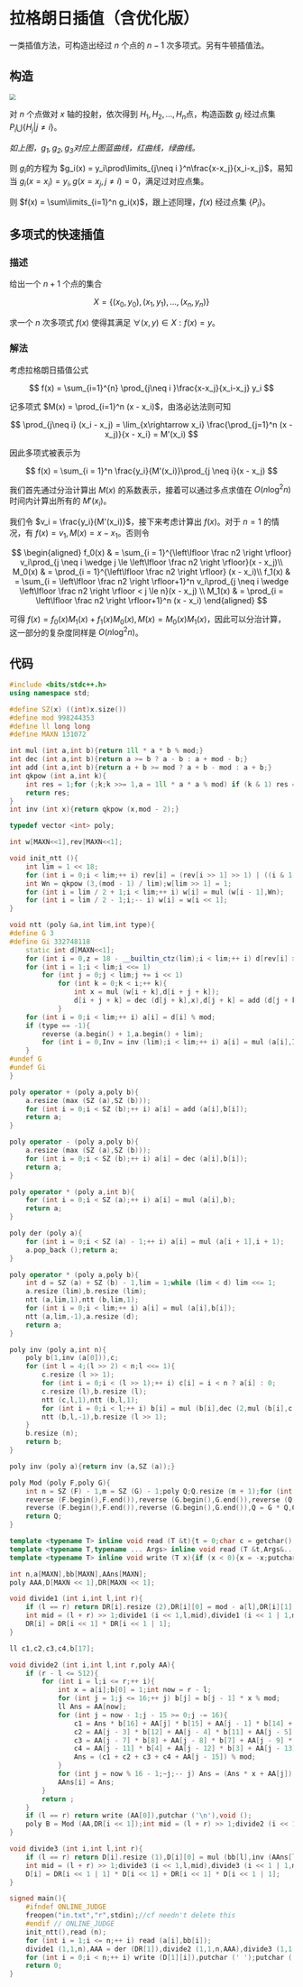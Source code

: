 # 拉格朗日插值（含优化版）

一类插值方法，可构造出经过 $n$ 个点的 $n-1$ ​次多项式。另有牛顿插值法。

## 构造

<img src="C:\Users\Kinesis\Desktop\markdown图片\拉格朗日插值1.png" style="zoom:70%;" />

对 $n$​​ 个点做对 $x$​​ 轴的投射，依次得到 $H_1,H_2,...,H_n$​ ​点，构造函数 $g_i$​ ​经过点集 ${P_i}\bigcup\{H_j|j\neq i\}$​​。

*如上图，$g_1,g_2,g_3$对应上图蓝曲线，红曲线，绿曲线。*

则 $g_i$​ ​的方程为 $g_i(x) = y_i\prod\limits_{j\neq i }^n\frac{x-x_j}{x_i-x_j}$​​，易知当 $g_i(x=x_i) = y_i,g(x=x_j,j\neq i) = 0$​​​，满足过对应点集。

则 $f(x) = \sum\limits_{i=1}^n g_i(x)$​​​，跟上述同理，$f(x)$​​​ 经过点集 $\{P_i\}$​​​​。

## 多项式的快速插值

### 描述

给出一个 $n+1$ 个点的集合

$$
X=\left\{\left(x_{0},y_{0}\right),\left(x_{1},y_{1}\right),...,\left(x_{n},y_{n}\right)\right\}
$$

求一个 $n$ 次多项式 $f\left(x\right)$ 使得其满足 $\forall\left(x,y\right)\in X:f\left(x\right)=y$。

### 解法

考虑拉格朗日插值公式

$$
f(x) = \sum_{i=1}^{n} \prod_{j\neq i }\frac{x-x_j}{x_i-x_j} y_i
$$

记多项式 $M(x) = \prod_{i=1}^n (x - x_i)$，由洛必达法则可知

$$
\prod_{j\neq i} (x_i - x_j) = \lim_{x\rightarrow x_i} \frac{\prod_{j=1}^n (x - x_j)}{x - x_i} = M'(x_i)
$$

因此多项式被表示为

$$
f(x) = \sum_{i = 1}^n \frac{y_i}{M'(x_i)}\prod_{j \neq i}(x - x_j)
$$

我们首先通过分治计算出 $M(x)$ 的系数表示，接着可以通过多点求值在 $O(n\log^2 n)$ 时间内计算出所有的 $M'(x_i)$。

我们令 $v_i = \frac{y_i}{M'(x_i)}$，接下来考虑计算出 $f(x)$。对于 $n = 1$ 的情况，有 $f(x) = v_1, M(x) = x - x_1$。否则令

$$
\begin{aligned}
f_0(x) & = \sum_{i = 1}^{\left\lfloor \frac n2 \right \rfloor} v_i\prod_{j \neq i \wedge j \le \left\lfloor \frac n2 \right \rfloor}(x - x_j)\\
M_0(x) & = \prod_{i = 1}^{\left\lfloor \frac n2 \right \rfloor} (x - x_i)\\
f_1(x) & = \sum_{i = \left\lfloor \frac n2 \right \rfloor+1}^n v_i\prod_{j \neq i \wedge \left\lfloor \frac n2 \right \rfloor < j \le n}(x - x_j) \\
M_1(x) & = \prod_{i = \left\lfloor \frac n2 \right \rfloor+1}^n (x - x_i)
\end{aligned}
$$

可得 $f(x) = f_0(x)M_1(x) + f_1(x)M_0(x), M(x) = M_0(x)M_1(x)$​，因此可以分治计算，这一部分的复杂度同样是 $O(n\log^2 n)$​。

## 代码

```cpp
#include <bits/stdc++.h>
using namespace std;

#define SZ(x) ((int)x.size())
#define mod 998244353
#define ll long long
#define MAXN 131072

int mul (int a,int b){return 1ll * a * b % mod;}
int dec (int a,int b){return a >= b ? a - b : a + mod - b;}
int add (int a,int b){return a + b >= mod ? a + b - mod : a + b;}
int qkpow (int a,int k){
	int res = 1;for (;k;k >>= 1,a = 1ll * a * a % mod) if (k & 1) res = 1ll * res * a % mod;
	return res;
}
int inv (int x){return qkpow (x,mod - 2);}

typedef vector <int> poly;

int w[MAXN<<1],rev[MAXN<<1];

void init_ntt (){
	int lim = 1 << 18;
	for (int i = 0;i < lim;++ i) rev[i] = (rev[i >> 1] >> 1) | ((i & 1) << 17);
	int Wn = qkpow (3,(mod - 1) / lim);w[lim >> 1] = 1;
	for (int i = lim / 2 + 1;i < lim;++ i) w[i] = mul (w[i - 1],Wn);
	for (int i = lim / 2 - 1;i;-- i) w[i] = w[i << 1];
}

void ntt (poly &a,int lim,int type){
#define G 3
#define Gi 332748118
	static int d[MAXN<<1];
	for (int i = 0,z = 18 - __builtin_ctz(lim);i < lim;++ i) d[rev[i] >> z] = a[i];
	for (int i = 1;i < lim;i <<= 1)
		for (int j = 0;j < lim;j += i << 1)
			for (int k = 0;k < i;++ k){
				int x = mul (w[i + k],d[i + j + k]);
				d[i + j + k] = dec (d[j + k],x),d[j + k] = add (d[j + k],x);
			}
	for (int i = 0;i < lim;++ i) a[i] = d[i] % mod;
	if (type == -1){
		reverse (a.begin() + 1,a.begin() + lim);
		for (int i = 0,Inv = inv (lim);i < lim;++ i) a[i] = mul (a[i],Inv);
	}
#undef G
#undef Gi
}

poly operator + (poly a,poly b){
	a.resize (max (SZ (a),SZ (b)));
	for (int i = 0;i < SZ (b);++ i) a[i] = add (a[i],b[i]);
	return a;
}

poly operator - (poly a,poly b){
	a.resize (max (SZ (a),SZ (b)));
	for (int i = 0;i < SZ (b);++ i) a[i] = dec (a[i],b[i]);
	return a;
}

poly operator * (poly a,int b){
	for (int i = 0;i < SZ (a);++ i) a[i] = mul (a[i],b);
	return a;
}

poly der (poly a){
	for (int i = 0;i < SZ (a) - 1;++ i) a[i] = mul (a[i + 1],i + 1);
	a.pop_back ();return a;
}

poly operator * (poly a,poly b){
	int d = SZ (a) + SZ (b) - 1,lim = 1;while (lim < d) lim <<= 1;
	a.resize (lim),b.resize (lim);
	ntt (a,lim,1),ntt (b,lim,1);
	for (int i = 0;i < lim;++ i) a[i] = mul (a[i],b[i]);
	ntt (a,lim,-1),a.resize (d);
	return a;
}

poly inv (poly a,int n){
	poly b(1,inv (a[0])),c;
	for (int l = 4;(l >> 2) < n;l <<= 1){
		c.resize (l >> 1);
		for (int i = 0;i < (l >> 1);++ i) c[i] = i < n ? a[i] : 0;
		c.resize (l),b.resize (l);
		ntt (c,l,1),ntt (b,l,1);
		for (int i = 0;i < l;++ i) b[i] = mul (b[i],dec (2,mul (b[i],c[i])));
		ntt (b,l,-1),b.resize (l >> 1);
	}
	b.resize (n);
	return b;
}

poly inv (poly a){return inv (a,SZ (a));}

poly Mod (poly F,poly G){
	int n = SZ (F) - 1,m = SZ (G) - 1;poly Q;Q.resize (m + 1);for (int i = 0;i <= m;++ i) Q[i] = G[i];
	reverse (F.begin(),F.end()),reverse (G.begin(),G.end()),reverse (Q.begin(),Q.end()),Q.resize (n - m + 1),Q = inv (Q) * F,Q.resize (n - m + 1),reverse (Q.begin(),Q.end());
	reverse (F.begin(),F.end()),reverse (G.begin(),G.end()),Q = G * Q,Q.resize (m),Q = F - Q,Q.resize (m);
	return Q;
}

template <typename T> inline void read (T &t){t = 0;char c = getchar();int f = 1;while (c < '0' || c > '9'){if (c == '-') f = -f;c = getchar();}while (c >= '0' && c <= '9'){t = (t << 3) + (t << 1) + c - '0';c = getchar();} t *= f;}
template <typename T,typename ... Args> inline void read (T &t,Args&... args){read (t);read (args...);}
template <typename T> inline void write (T x){if (x < 0){x = -x;putchar ('-');}if (x > 9) write (x / 10);putchar (x % 10 + '0');}

int n,a[MAXN],bb[MAXN],AAns[MAXN];
poly AAA,D[MAXN << 1],DR[MAXN << 1];

void divide1 (int i,int l,int r){
	if (l == r) return DR[i].resize (2),DR[i][0] = mod - a[l],DR[i][1] = 1,void ();
	int mid = (l + r) >> 1;divide1 (i << 1,l,mid),divide1 (i << 1 | 1,mid + 1,r);
	DR[i] = DR[i << 1] * DR[i << 1 | 1];
}

ll c1,c2,c3,c4,b[17];

void divide2 (int i,int l,int r,poly AA){
	if (r - l <= 512){
		for (int i = l;i <= r;++ i){
			int x = a[i];b[0] = 1;int now = r - l;
			for (int j = 1;j <= 16;++ j) b[j] = b[j - 1] * x % mod;
			ll Ans = AA[now];
			for (int j = now - 1;j - 15 >= 0;j -= 16){
				c1 = Ans * b[16] + AA[j] * b[15] + AA[j - 1] * b[14] + AA[j - 2] * b[13],c1 %= mod;
				c2 = AA[j - 3] * b[12] + AA[j - 4] * b[11] + AA[j - 5] * b[10] + AA[j - 6] * b[9],c2 %= mod;
				c3 = AA[j - 7] * b[8] + AA[j - 8] * b[7] + AA[j - 9] * b[6] + AA[j - 10] * b[5],c3 %= mod;
				c4 = AA[j - 11] * b[4] + AA[j - 12] * b[3] + AA[j - 13] * b[2] + AA[j - 14] * b[1],c4 %= mod;
				Ans = (c1 + c2 + c3 + c4 + AA[j - 15]) % mod;
			}
			for (int j = now % 16 - 1;~j;-- j) Ans = (Ans * x + AA[j]) % mod;
			AAns[i] = Ans;
		}
		return ;
	}
	if (l == r) return write (AA[0]),putchar ('\n'),void ();
	poly B = Mod (AA,DR[i << 1]);int mid = (l + r) >> 1;divide2 (i << 1,l,mid,B);B = Mod (AA,DR[i << 1 | 1]);divide2 (i << 1 | 1,mid + 1,r,B);
}

void divide3 (int i,int l,int r){
	if (l == r) return D[i].resize (1),D[i][0] = mul (bb[l],inv (AAns[l])),void ();
	int mid = (l + r) >> 1;divide3 (i << 1,l,mid),divide3 (i << 1 | 1,mid + 1,r);
	D[i] = DR[i << 1 | 1] * D[i << 1] + DR[i << 1] * D[i << 1 | 1];
}

signed main(){
    #ifndef ONLINE_JUDGE
    freopen("in.txt","r",stdin);//cf needn't delete this
    #endif // ONLINE_JUDGE
	init_ntt(),read (n);
	for (int i = 1;i <= n;++ i) read (a[i],bb[i]);
	divide1 (1,1,n),AAA = der (DR[1]),divide2 (1,1,n,AAA),divide3 (1,1,n);
	for (int i = 0;i < n;++ i) write (D[1][i]),putchar (' ');putchar ('\n');
	return 0;
}

```
